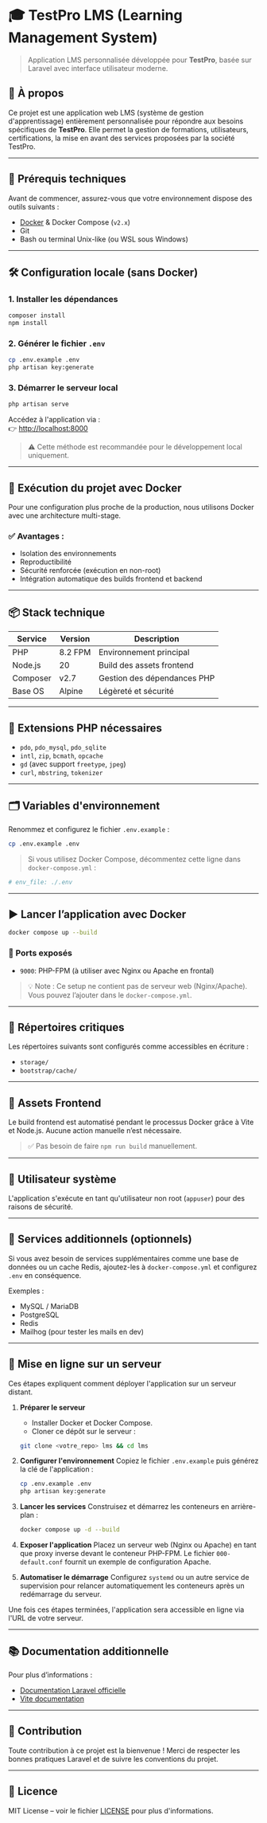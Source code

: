 # 🎓 TestPro LMS (Learning Management System)

> Application LMS personnalisée développée pour **TestPro**, basée sur Laravel avec interface utilisateur moderne.

## 📌 À propos

Ce projet est une application web LMS (système de gestion d'apprentissage) entièrement personnalisée pour répondre aux besoins spécifiques de **TestPro**. Elle permet la gestion de formations, utilisateurs, certifications, la mise en avant des services proposées par la société TestPro.

---

## 🧰 Prérequis techniques

Avant de commencer, assurez-vous que votre environnement dispose des outils suivants :

- [Docker](https://www.docker.com/) & Docker Compose (`v2.x`)
- Git
- Bash ou terminal Unix-like (ou WSL sous Windows)

---

## 🛠️ Configuration locale (sans Docker)

### 1. Installer les dépendances

```bash
composer install
npm install
```

### 2. Générer le fichier `.env`

```bash
cp .env.example .env
php artisan key:generate
```

### 3. Démarrer le serveur local

```bash
php artisan serve
```

Accédez à l'application via :  
👉 [http://localhost:8000](http://localhost:8000)

> ⚠️ Cette méthode est recommandée pour le développement local uniquement.

---

## 🐳 Exécution du projet avec Docker

Pour une configuration plus proche de la production, nous utilisons Docker avec une architecture multi-stage.

### ✅ Avantages :
- Isolation des environnements
- Reproductibilité
- Sécurité renforcée (exécution en non-root)
- Intégration automatique des builds frontend et backend

---

## 📦 Stack technique

| Service       | Version     | Description                            |
|---------------|-------------|----------------------------------------|
| PHP           | 8.2 FPM     | Environnement principal                |
| Node.js       | 20          | Build des assets frontend              |
| Composer      | v2.7        | Gestion des dépendances PHP            |
| Base OS       | Alpine      | Légèreté et sécurité                   |

---

## 🔧 Extensions PHP nécessaires

- `pdo`, `pdo_mysql`, `pdo_sqlite`
- `intl`, `zip`, `bcmath`, `opcache`
- `gd` (avec support `freetype`, `jpeg`)
- `curl`, `mbstring`, `tokenizer`

---

## 🗂️ Variables d'environnement

Renommez et configurez le fichier `.env.example` :

```bash
cp .env.example .env
```

> Si vous utilisez Docker Compose, décommentez cette ligne dans `docker-compose.yml` :
```yaml
# env_file: ./.env
```

---

## ▶️ Lancer l’application avec Docker

```bash
docker compose up --build
```

### 📡 Ports exposés
- `9000`: PHP-FPM (à utiliser avec Nginx ou Apache en frontal)

> 💡 Note : Ce setup ne contient pas de serveur web (Nginx/Apache). Vous pouvez l’ajouter dans le `docker-compose.yml`.

---

## 📁 Répertoires critiques

Les répertoires suivants sont configurés comme accessibles en écriture :

- `storage/`
- `bootstrap/cache/`

---

## 🎨 Assets Frontend

Le build frontend est automatisé pendant le processus Docker grâce à Vite et Node.js. Aucune action manuelle n’est nécessaire.

> ✅ Pas besoin de faire `npm run build` manuellement.

---

## 👤 Utilisateur système

L'application s'exécute en tant qu'utilisateur non root (`appuser`) pour des raisons de sécurité.

---

## 🧪 Services additionnels (optionnels)

Si vous avez besoin de services supplémentaires comme une base de données ou un cache Redis, ajoutez-les à `docker-compose.yml` et configurez `.env` en conséquence.

Exemples :
- MySQL / MariaDB
- PostgreSQL
- Redis
- Mailhog (pour tester les mails en dev)

---
## 🚀 Mise en ligne sur un serveur

Ces étapes expliquent comment déployer l'application sur un serveur distant.

1. **Préparer le serveur**
   - Installer Docker et Docker Compose.
   - Cloner ce dépôt sur le serveur :

   ```bash
   git clone <votre_repo> lms && cd lms
   ```

2. **Configurer l'environnement**
   Copiez le fichier `.env.example` puis générez la clé de l'application :

   ```bash
   cp .env.example .env
   php artisan key:generate
   ```

3. **Lancer les services**
   Construisez et démarrez les conteneurs en arrière-plan :

   ```bash
   docker compose up -d --build
   ```

4. **Exposer l'application**
   Placez un serveur web (Nginx ou Apache) en tant que proxy inverse devant le conteneur PHP-FPM. Le fichier `000-default.conf` fournit un exemple de configuration Apache.

5. **Automatiser le démarrage**
   Configurez `systemd` ou un autre service de supervision pour relancer automatiquement les conteneurs après un redémarrage du serveur.

Une fois ces étapes terminées, l'application sera accessible en ligne via l'URL de votre serveur.

---

## 📚 Documentation additionnelle

Pour plus d’informations :
- [Documentation Laravel officielle](https://laravel.com/docs)
- [Vite documentation](https://vitejs.dev/guide/)

---

## 🤝 Contribution

Toute contribution à ce projet est la bienvenue ! Merci de respecter les bonnes pratiques Laravel et de suivre les conventions du projet.

---

## 📄 Licence

MIT License – voir le fichier [LICENSE](LICENSE) pour plus d'informations.

